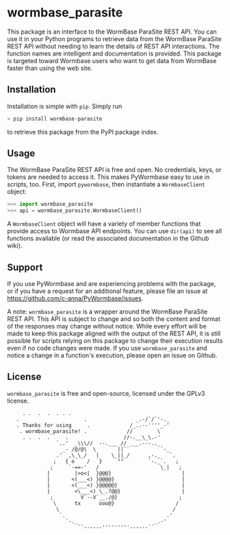 # wormbase_parasite
This package is an interface to the WormBase ParaSite REST API. You can use it in your Python programs to retrieve data from the WormBase ParaSite REST API without needing to learn the details of REST API interactions. The function names are intelligent and documentation is provided. This package is targeted toward Wormbase users who want to get data from WormBase faster than using the web site.

## Installation
Installation is simple with `pip`. Simply run

```Python
> pip install wormbase-parasite
```

to retrieve this package from the PyPI package index.

## Usage
The WormBase ParaSite REST API is free and open. No credentials, keys, or tokens are needed to access it. This makes PyWormbase easy to use in scripts, too. First, import `pywormbase`, then instantiate a `WormbaseClient` object:

```Python
>>> import wormbase_parasite
>>> api = wormbase_parasite.WormbaseClient()
```

A `WormbaseClient` object will have a variety of member functions that provide access to Wormbase API endpoints. You can use `dir(api)` to see all functions available (or read the associated documentation in the Github wiki).

## Support
If you use PyWormbase and are experiencing problems with the package, or if you have a request for an additional feature, please file an issue at https://github.com/c-anna/PyWormbase/issues.

A note: `wormbase_parasite` is a wrapper around the WormBase ParaSite REST API. This API is subject to change and so both the content and format of the responses may change without notice. While every effort will be made to keep this package aligned with the output of the REST API, it is still possible for scripts relying on this package to change their execution results even if no code changes were made. If you use `wormbase_parasite` and notice a change in a function's execution, please open an issue on Github.

## License
`wormbase_parasite` is free and open-source, licensed under the GPLv3 license.

```
     . .  .  .  . . .
   .                     .                _.-/`/`'-._
   . Thanks for using     .             /_..--''''_-'
    . wormbase_parasite! .             //        \
     . .  .  .     .                  //-.__\_\.-'
                `..'  _\\\//  --.___ // ___.---.._
                  _- /@/@\  \       ||``          `-_
                .'  ,\_\_/   |    \_||_/      ,-._   `.
               ;   { o    /   }     ""        `-._`.   ;
              ;     `-==-'   /                    \_|   ;
             |        |>o<|  }@@@}                       |
             |       <(___<) }@@@@}                      |
             |       <(___<) }@@@@@}                     |
             |        <\___<) \_.?@@}                    |
              ;         V`--V`__./@}                    ;
               \      tx      ooo@}                    /
                \                                     /
                 `.                                 .'
                   `-._                         _.-'
                       ``------'''''''''------``
```

